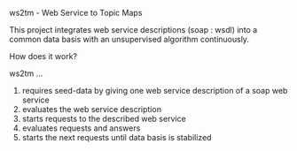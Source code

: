 ws2tm - Web Service to Topic Maps

This project integrates web service descriptions (soap : wsdl) into a common data basis
with an unsupervised algorithm continuously. 

How does it work?

ws2tm ... 

1. requires seed-data by giving one web service description of a soap web service
2. evaluates the web service description
3. starts requests to the described web service
4. evaluates requests and answers
5. starts the next requests until data basis is stabilized
